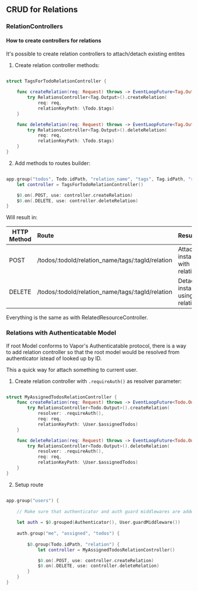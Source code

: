 ## CRUD for Relations 
### RelationControllers
#### How to create controllers for relations

It's possible to create relation controllers to attach/detach existing entites

1. Create relation controller methods:

```swift
  
struct TagsForTodoRelationController {

    func createRelation(req: Request) throws -> EventLoopFuture<Tag.Output> {
        try RelationsController<Tag.Output>().createRelation(
            req: req,
            relationKeyPath: \Todo.$tags)
    }

    func deleteRelation(req: Request) throws -> EventLoopFuture<Tag.Output> {
        try RelationsController<Tag.Output>().deleteRelation(
            req: req,
            relationKeyPath: \Todo.$tags)
    }
}

```

2. Add methods to routes builder:

```swift

app.group("todos", Todo.idPath, "relation_name", "tags", Tag.idPath, "relation") {
    let controller = TagsForTodoRelationController()

    $0.on(.POST, use: controller.createRelation)
    $0.on(.DELETE, use: controller.deleteRelation)
}

```

Will result in:

| HTTP Method                 | Route                                              | Result
| --------------------------- |:---------------------------------------------------| :---------------|
|POST                         | /todos/:todoId/relation_name/tags/:tagId/relation  | Attach instances with relation
|DELETE                       | /todos/:todoId/relation_name/tags/:tagId/relation  | Detach instances using relation 


Everything is the same as with RelatedResourceController. 

### Relations with Authenticatable Model

If root Model conforms to Vapor's Authenticatable protocol, there is a way to add relation controller so that the root model would be resolved from authenticator istead of looked up by ID.

This a quick way for attach something to current user.
 

1. Create relation controller with  `.requireAuth()` as resolver parameter:

```swift

struct MyAssignedTodosRelationController {
    func createRelation(req: Request) throws -> EventLoopFuture<Todo.Output> {
        try RelationsController<Todo.Output>().createRelation(
            resolver: .requireAuth(),
            req: req,
            relationKeyPath: \User.$assignedTodos)
    }

    func deleteRelation(req: Request) throws -> EventLoopFuture<Todo.Output> {
        try RelationsController<Todo.Output>().deleteRelation(
            resolver: .requireAuth(),
            req: req,
            relationKeyPath: \User.$assignedTodos)
    }
}

```

2. Setup route

```swift

app.group("users") {
 
    // Make sure that authenticator and auth guard middlewares are added to the route builder
    
    let auth = $0.grouped(Authenticator(), User.guardMiddleware())
    
    auth.group("me", "assigned", "todos") {
         
        $0.group(Todo.idPath, "relation") {
            let controller = MyAssignedTodosRelationController()

            $0.on(.POST, use: controller.createRelation)
            $0.on(.DELETE, use: controller.deleteRelation)
        }
    }
}

```

